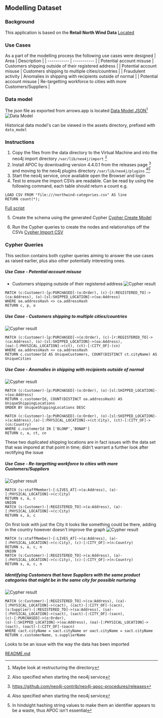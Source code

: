 ## Modelling Dataset
### Background
This application is based on the **Retail North Wind Data**
[Located](https://gist.github.com/maruthiprithivi/072b526e20fe16a29f98db07f569861d)

### Use Cases
As a part of the modelling process the following use cases were designed
| Area      | Description |
| ----------- | ----------- |
| Potential account misuse      | Customers shipping outside of their registered address       |
| Potential account misuse   | Customers shipping to multiple cities/countries        |
| Fraudulent activity      | Anomalies in shipping with recipients outside of normal       |
| Potential account misuse   | Re-targetting workforce to cities with more Customers/Suppliers        |


### Data model
The json file as exported from arrows.app is located [Data Model JSON](/NorthWind%20Retail%20DataSet.json)[^4]
![Data Model](/assets/datamodel_03.png)


Historical data model's can be viewed in the assets directory, prefixed with ```data_model```
### Instructions
1. Copy the files from the data directory to the Virtual Machine and into the neo4j import directory ```/var/lib/neo4j/import``` [^5]
2. Install APOC by downloading version 4.4.0.1 from the releases page [^6] and moving to the neo4j plugins directory ```/var/lib/neo4j/plugins``` [^5][^7]
3. Start the neo4j service, once available open the Browser and login 
4. Test to ensure the import CSVs are readable. Can be read by using the following command, each table should return a count e.g.
```shell
LOAD CSV FROM "file:///northwind-categories.csv" AS line
RETURN count(*);
```
[Full script](/cypher/cypher_checkfiles.txt)

5. Create the schema using the generated Cypher [Cypher Create Model](/cypher/cypher_createmodel.txt)

6. Run the Cypher queries to create the nodes and relationships off the CSVs [Cypher Import CSV](/cypher/importcsv.txt)


### Cypher Queries
This section contains both cypher queries aiming to answer the use cases as raised earlier, plus also other potentially interesting ones.
##### Use Case - Potential account misuse
- Customers shipping outside of their registered address
![Cypher result](/assets/cypher_result_01.png)

```
MATCH (c:Customer)-[p:PURCHASED]-(o:Order), (c)-[r:REGISTERED_TO]->(ca:Address), (o)-[sl:SHIPPED_LOCATION]->(oa:Address)
WHERE oa.addressHash <> ca.addressHash
RETURN c, p, o
```
##### Use Case - Customers shipping to multiple cities/countries
![Cypher result](/assets/cypher_result_02.png)

```
MATCH (c:Customer)-[p:PURCHASED]->(o:Order), (c)-[r:REGISTERED_TO]->(ca:Address), (o)-[sl:SHIPPED_LOCATION]->(oa:Address),
(oa)-[:PHYSICAL_LOCATION]->(ct), (ct)-[:CITY_OF]-(cn)
WHERE oa.addressHash <> ca.addressHash
RETURN c.customerId AS UniqueCustomers, COUNT(DISTINCT ct.cityName) AS UniqueCities
```
##### Use Case - Anomalies in shipping with recipients outside of normal
![Cypher result](/assets/cypher_result_06.png)

```
MATCH (c:Customer)-[p:PURCHASED]-(o:Order), (o)-[sl:SHIPPED_LOCATION]->(oa:Address)
RETURN c.customerId, COUNT(DISTINCT oa.addressHash) AS UniqueShippingLocations
ORDER BY UniqueShippingLocations DESC

MATCH (c:Customer)-[p:PURCHASED]-(o:Order), (o)-[sl:SHIPPED_LOCATION]->(a:Address),(a)-[:PHYSICAL_LOCATION]->(ct:City), (ct)-[:CITY_OF]->(cn:Country)
WHERE c.customerId IN ['BLONP','BONAP']
RETURN c, a, ct, cn
```
These two duplicated shipping locations are in fact issues with the data set that was impored at that point in time; didn't warrant a further look after rectifying the issue
##### Use Case - Re-targetting workforce to cities with more Customers/Suppliers
![Cypher result](/assets/cypher_result_05.png)

```
MATCH (s:staffMember)-[:LIVES_AT]->(a:Address), (a)-[:PHYSICAL_LOCATION]->(c:City)
RETURN s, a, c
UNION
MATCH (s:Customer)-[:REGISTERED_TO]->(a:Address), (a)-[:PHYSICAL_LOCATION]->(c:City)
RETURN s, a, c
```
On first look with just the City it looks like something could be there, adding in the country however doesn't improve the graph
![Cypher result](/assets/cypher_result_04.png)

```
MATCH (s:staffMember)-[:LIVES_AT]->(a:Address), (a)-[:PHYSICAL_LOCATION]->(c:City), (c)-[:CITY_OF]->(n:Country)
RETURN s, a, c, n
UNION
MATCH (s:Customer)-[:REGISTERED_TO]->(a:Address), (a)-[:PHYSICAL_LOCATION]->(c:City), (c)-[:CITY_OF]->(n:Country)
RETURN s, a, c, n
```
##### Identifying Customers that have Suppliers with the same product categories that might be in the same city for possible nurturing 
![Cypher result](/assets/cypher_result_03.png)

```
MATCH (c:Customer)-[:REGISTERED_TO]->(ca:Address), (ca)-[:PHYSICAL_LOCATION]->(cact), (cact)-[:CITY_OF]-(cacn),
(s:Supplier)-[:REGISTERED_TO]->(sa:Address), (sa)-[:PHYSICAL_LOCATION]->(sact), (sact)-[:CITY_OF]-(sacn),
(c)-[:PURCHASED]->(o:Order),
(o)-[:SHIPPED_LOCATION]->(oa:Address), (oa)-[:PHYSICAL_LOCATION]->(oact), (oact)-[:CITY_OF]-(oacn)
WHERE cact.cityName = sact.cityName or oact.cityName = sact.cityName
RETURN c.customerName, s.supplierName
```
Looks to be an issue with the way the data has been imported


[README.md](/README.md)

[^4]: Maybe look at restructuring the directory
[^5]: Also specified when starting the neo4j service
[^6]: https://github.com/neo4j-contrib/neo4j-apoc-procedures/releases
[^7]: In hindsight hashing string values to make them an identifier appears to be a waste, thus APOC isn't essential
